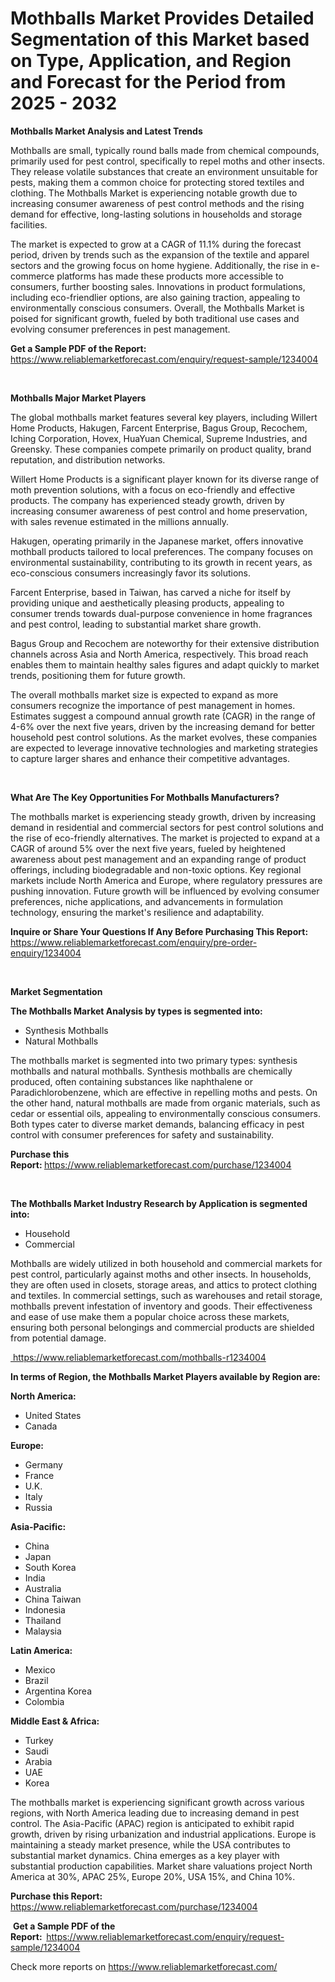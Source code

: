 <p><h1>Mothballs Market Provides Detailed Segmentation of this Market based on Type, Application, and Region and Forecast for the Period from 2025 - 2032</h1></p><p><strong>Mothballs Market Analysis and Latest Trends</strong></p>
<p><p>Mothballs are small, typically round balls made from chemical compounds, primarily used for pest control, specifically to repel moths and other insects. They release volatile substances that create an environment unsuitable for pests, making them a common choice for protecting stored textiles and clothing. The Mothballs Market is experiencing notable growth due to increasing consumer awareness of pest control methods and the rising demand for effective, long-lasting solutions in households and storage facilities.</p><p>The market is expected to grow at a CAGR of 11.1% during the forecast period, driven by trends such as the expansion of the textile and apparel sectors and the growing focus on home hygiene. Additionally, the rise in e-commerce platforms has made these products more accessible to consumers, further boosting sales. Innovations in product formulations, including eco-friendlier options, are also gaining traction, appealing to environmentally conscious consumers. Overall, the Mothballs Market is poised for significant growth, fueled by both traditional use cases and evolving consumer preferences in pest management.</p></p>
<p><strong>Get a Sample PDF of the Report:&nbsp;</strong> <a href="https://www.reliablemarketforecast.com/enquiry/request-sample/1234004?utm_campaign=2470&utm_medium=2&utm_source=Github&utm_content=ia&utm_term=15022025&utm_id=mothballs">https://www.reliablemarketforecast.com/enquiry/request-sample/1234004</a></p>
<p>&nbsp;</p>
<p><strong>Mothballs Major Market Players</strong></p>
<p><p>The global mothballs market features several key players, including Willert Home Products, Hakugen, Farcent Enterprise, Bagus Group, Recochem, Iching Corporation, Hovex, HuaYuan Chemical, Supreme Industries, and Greensky. These companies compete primarily on product quality, brand reputation, and distribution networks.</p><p>Willert Home Products is a significant player known for its diverse range of moth prevention solutions, with a focus on eco-friendly and effective products. The company has experienced steady growth, driven by increasing consumer awareness of pest control and home preservation, with sales revenue estimated in the millions annually.</p><p>Hakugen, operating primarily in the Japanese market, offers innovative mothball products tailored to local preferences. The company focuses on environmental sustainability, contributing to its growth in recent years, as eco-conscious consumers increasingly favor its solutions.</p><p>Farcent Enterprise, based in Taiwan, has carved a niche for itself by providing unique and aesthetically pleasing products, appealing to consumer trends towards dual-purpose convenience in home fragrances and pest control, leading to substantial market share growth.</p><p>Bagus Group and Recochem are noteworthy for their extensive distribution channels across Asia and North America, respectively. This broad reach enables them to maintain healthy sales figures and adapt quickly to market trends, positioning them for future growth.</p><p>The overall mothballs market size is expected to expand as more consumers recognize the importance of pest management in homes. Estimates suggest a compound annual growth rate (CAGR) in the range of 4-6% over the next five years, driven by the increasing demand for better household pest control solutions. As the market evolves, these companies are expected to leverage innovative technologies and marketing strategies to capture larger shares and enhance their competitive advantages.</p></p>
<p>&nbsp;</p>
<p><strong>What Are The Key Opportunities For Mothballs Manufacturers?</strong></p>
<p><p>The mothballs market is experiencing steady growth, driven by increasing demand in residential and commercial sectors for pest control solutions and the rise of eco-friendly alternatives. The market is projected to expand at a CAGR of around 5% over the next five years, fueled by heightened awareness about pest management and an expanding range of product offerings, including biodegradable and non-toxic options. Key regional markets include North America and Europe, where regulatory pressures are pushing innovation. Future growth will be influenced by evolving consumer preferences, niche applications, and advancements in formulation technology, ensuring the market's resilience and adaptability.</p></p>
<p><strong>Inquire or Share Your Questions If Any Before Purchasing This Report:</strong> <a href="https://www.reliablemarketforecast.com/enquiry/pre-order-enquiry/1234004?utm_campaign=2470&utm_medium=2&utm_source=Github&utm_content=ia&utm_term=15022025&utm_id=mothballs">https://www.reliablemarketforecast.com/enquiry/pre-order-enquiry/1234004</a></p>
<p>&nbsp;</p>
<p><strong>Market Segmentation</strong></p>
<p><strong>The Mothballs Market Analysis by types is segmented into:</strong></p>
<p><ul><li>Synthesis Mothballs</li><li>Natural Mothballs</li></ul></p>
<p><p>The mothballs market is segmented into two primary types: synthesis mothballs and natural mothballs. Synthesis mothballs are chemically produced, often containing substances like naphthalene or Paradichlorobenzene, which are effective in repelling moths and pests. On the other hand, natural mothballs are made from organic materials, such as cedar or essential oils, appealing to environmentally conscious consumers. Both types cater to diverse market demands, balancing efficacy in pest control with consumer preferences for safety and sustainability.</p></p>
<p><strong>Purchase this Report:&nbsp;</strong><a href="https://www.reliablemarketforecast.com/purchase/1234004?utm_campaign=2470&utm_medium=2&utm_source=Github&utm_content=ia&utm_term=15022025&utm_id=mothballs">https://www.reliablemarketforecast.com/purchase/1234004</a></p>
<p>&nbsp;</p>
<p><strong>The Mothballs Market Industry Research by Application is segmented into:</strong></p>
<p><ul><li>Household</li><li>Commercial</li></ul></p>
<p><p>Mothballs are widely utilized in both household and commercial markets for pest control, particularly against moths and other insects. In households, they are often used in closets, storage areas, and attics to protect clothing and textiles. In commercial settings, such as warehouses and retail storage, mothballs prevent infestation of inventory and goods. Their effectiveness and ease of use make them a popular choice across these markets, ensuring both personal belongings and commercial products are shielded from potential damage.</p></p>
<p><a href="https://www.reliablemarketforecast.com/mothballs-r1234004?utm_campaign=2470&utm_medium=2&utm_source=Github&utm_content=ia&utm_term=15022025&utm_id=mothballs">&nbsp;https://www.reliablemarketforecast.com/mothballs-r1234004</a></p>
<p><strong>In terms of Region, the Mothballs Market Players available by Region are:</strong></p>
<p>
    <p> <strong> North America: </strong>
        <ul>
            <li>United States</li>
            <li>Canada</li>
        </ul>
        </p> 
    <p> <strong> Europe: </strong>
        <ul>
            <li>Germany</li>
            <li>France</li>
            <li>U.K.</li>
            <li>Italy</li>
            <li>Russia</li>
        </ul>
        </p> 
    <p> <strong> Asia-Pacific: </strong>
        <ul>
            <li>China</li>
            <li>Japan</li>
            <li>South Korea</li>
            <li>India</li>
            <li>Australia</li>
            <li>China Taiwan</li>
            <li>Indonesia</li>
            <li>Thailand</li>
            <li>Malaysia</li>
        </ul>
        </p> 
    <p> <strong> Latin America: </strong>
        <ul>
            <li>Mexico</li>
            <li>Brazil</li>
            <li>Argentina Korea</li>
            <li>Colombia</li>
        </ul>
        </p> 
    <p> <strong> Middle East & Africa: </strong>
        <ul>
            <li>Turkey</li>
            <li>Saudi</li>
            <li>Arabia</li>
            <li>UAE</li>
            <li>Korea</li>
        </ul>
    </p>
    </p>
<p><p>The mothballs market is experiencing significant growth across various regions, with North America leading due to increasing demand in pest control. The Asia-Pacific (APAC) region is anticipated to exhibit rapid growth, driven by rising urbanization and industrial applications. Europe is maintaining a steady market presence, while the USA contributes to substantial market dynamics. China emerges as a key player with substantial production capabilities. Market share valuations project North America at 30%, APAC 25%, Europe 20%, USA 15%, and China 10%.</p></p>
<p><strong>Purchase this Report: </strong><a href="https://www.reliablemarketforecast.com/purchase/1234004?utm_campaign=2470&utm_medium=2&utm_source=Github&utm_content=ia&utm_term=15022025&utm_id=mothballs">https://www.reliablemarketforecast.com/purchase/1234004</a></p>
<p>&nbsp;<strong>Get a Sample PDF of the Report:&nbsp;&nbsp;</strong><a href="https://www.reliablemarketforecast.com/enquiry/request-sample/1234004?utm_campaign=2470&utm_medium=2&utm_source=Github&utm_content=ia&utm_term=15022025&utm_id=mothballs">https://www.reliablemarketforecast.com/enquiry/request-sample/1234004</a></p>
<p><strong></strong></p>
<p>Check more reports on <a href="https://www.reliablemarketforecast.com/?utm_campaign=2470&utm_medium=2&utm_source=Github&utm_content=ia&utm_term=15022025&utm_id=mothballs">https://www.reliablemarketforecast.com/</a></p>